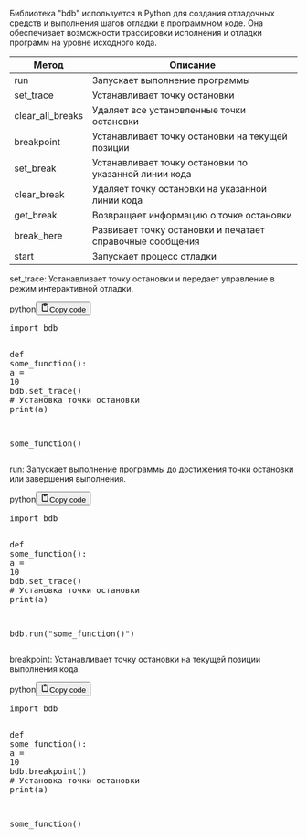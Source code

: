 <p>Библиотека "bdb" используется в Python для создания отладочных средств и выполнения шагов отладки в программном коде.
Она обеспечивает возможности трассировки исполнения и отладки программ на уровне исходного кода.</p>
<table>
<thead>
<tr>
<th>Метод</th>
<th>Описание</th>
</tr>
</thead>
<tbody>
<tr>
<td>run</td>
<td>Запускает выполнение программы</td>
</tr>
<tr>
<td>set_trace</td>
<td>Устанавливает точку остановки</td>
</tr>
<tr>
<td>clear_all_breaks</td>
<td>Удаляет все установленные точки остановки</td>
</tr>
<tr>
<td>breakpoint</td>
<td>Устанавливает точку остановки на текущей позиции</td>
</tr>
<tr>
<td>set_break</td>
<td>Устанавливает точку остановки по указанной линии кода</td>
</tr>
<tr>
<td>clear_break</td>
<td>Удаляет точку остановки на указанной линии кода</td>
</tr>
<tr>
<td>get_break</td>
<td>Возвращает информацию о точке остановки</td>
</tr>
<tr>
<td>break_here</td>
<td>Развивает точку остановки и печатает справочные сообщения</td>
</tr>
<tr>
<td>start</td>
<td>Запускает процесс отладки</td>
</tr>
</tbody>
</table>
<p>set_trace: Устанавливает точку остановки и передает управление в режим интерактивной отладки.</p>
<div class="code_element"><div class="lang_line"><text>python</text><button class="copy_code_button" onclick="CopyCode(this)"><svg style="width: 1.2em;height: 1.2em;" aria-hidden="true" xmlns="http://www.w3.org/2000/svg" fill="none" viewBox="0 0 24 24"><path stroke="currentColor" stroke-linecap="round" stroke-linejoin="round" stroke-width="2" d="M15 4h3a1 1 0 0 1 1 1v15a1 1 0 0 1-1 1H6a1 1 0 0 1-1-1V5a1 1 0 0 1 1-1h3m0 3h6m-5-4v4h4V3h-4Z"/></svg><text>Copy code</text></button></div><div class="code language-python"><div class="highlight"><pre><span></span><span class="kn">import</span> <span class="nn">bdb</span>

<span class="k">def</span> <span class="nf">some_function</span><span class="p">():</span>
    <span class="n">a</span> <span class="o">=</span> <span class="mi">10</span>
    <span class="n">bdb</span><span class="o">.</span><span class="n">set_trace</span><span class="p">()</span>  <span class="c1"># Установка точки остановки</span>
    <span class="nb">print</span><span class="p">(</span><span class="n">a</span><span class="p">)</span>

<span class="n">some_function</span><span class="p">()</span>
</pre></div></div></div>
<p>run: Запускает выполнение программы до достижения точки остановки или завершения выполнения.</p>
<div class="code_element"><div class="lang_line"><text>python</text><button class="copy_code_button" onclick="CopyCode(this)"><svg style="width: 1.2em;height: 1.2em;" aria-hidden="true" xmlns="http://www.w3.org/2000/svg" fill="none" viewBox="0 0 24 24"><path stroke="currentColor" stroke-linecap="round" stroke-linejoin="round" stroke-width="2" d="M15 4h3a1 1 0 0 1 1 1v15a1 1 0 0 1-1 1H6a1 1 0 0 1-1-1V5a1 1 0 0 1 1-1h3m0 3h6m-5-4v4h4V3h-4Z"/></svg><text>Copy code</text></button></div><div class="code language-python"><div class="highlight"><pre><span></span><span class="kn">import</span> <span class="nn">bdb</span>

<span class="k">def</span> <span class="nf">some_function</span><span class="p">():</span>
    <span class="n">a</span> <span class="o">=</span> <span class="mi">10</span>
    <span class="n">bdb</span><span class="o">.</span><span class="n">set_trace</span><span class="p">()</span>  <span class="c1"># Установка точки остановки</span>
    <span class="nb">print</span><span class="p">(</span><span class="n">a</span><span class="p">)</span>

<span class="n">bdb</span><span class="o">.</span><span class="n">run</span><span class="p">(</span><span class="s2">&quot;some_function()&quot;</span><span class="p">)</span>
</pre></div></div></div>
<p>breakpoint: Устанавливает точку остановки на текущей позиции выполнения кода.</p>
<div class="code_element"><div class="lang_line"><text>python</text><button class="copy_code_button" onclick="CopyCode(this)"><svg style="width: 1.2em;height: 1.2em;" aria-hidden="true" xmlns="http://www.w3.org/2000/svg" fill="none" viewBox="0 0 24 24"><path stroke="currentColor" stroke-linecap="round" stroke-linejoin="round" stroke-width="2" d="M15 4h3a1 1 0 0 1 1 1v15a1 1 0 0 1-1 1H6a1 1 0 0 1-1-1V5a1 1 0 0 1 1-1h3m0 3h6m-5-4v4h4V3h-4Z"/></svg><text>Copy code</text></button></div><div class="code language-python"><div class="highlight"><pre><span></span><span class="kn">import</span> <span class="nn">bdb</span>

<span class="k">def</span> <span class="nf">some_function</span><span class="p">():</span>
    <span class="n">a</span> <span class="o">=</span> <span class="mi">10</span>
    <span class="n">bdb</span><span class="o">.</span><span class="n">breakpoint</span><span class="p">()</span>  <span class="c1"># Установка точки остановки</span>
    <span class="nb">print</span><span class="p">(</span><span class="n">a</span><span class="p">)</span>

<span class="n">some_function</span><span class="p">()</span>
</pre></div></div></div>